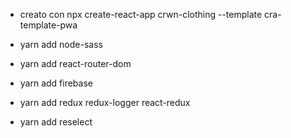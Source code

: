 + creato con npx create-react-app crwn-clothing --template cra-template-pwa
+ yarn add node-sass

+ yarn add react-router-dom

+ yarn add firebase

+ yarn add redux redux-logger react-redux

+ yarn add reselect

